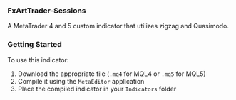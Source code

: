 ### FxArtTrader-Sessions
A MetaTrader 4 and 5 custom indicator that utilizes zigzag and Quasimodo.

### Getting Started
To use this indicator:
1. Download the appropriate file (`.mq4` for MQL4 or `.mq5` for MQL5)
2. Compile it using the `MetaEditor` application
3. Place the compiled indicator in your `Indicators` folder